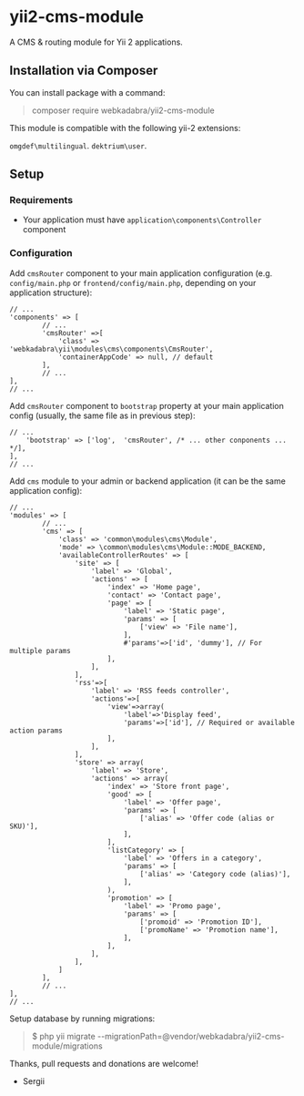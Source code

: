# yii2-cms-module

A CMS & routing module for Yii 2 applications.

## Installation via Composer

You can install package with a command:

> composer require webkadabra/yii2-cms-module

This module is compatible with the following yii-2 extensions:

`omgdef\multilingual`.
`dektrium\user`.

## Setup

### Requirements

* Your application must have `application\components\Controller` component

### Configuration

Add `cmsRouter` component to your main application configuration (e.g. `config/main.php` or `frontend/config/main.php`, 
depending on your application structure):

```
// ...
'components' => [
        // ...
        'cmsRouter' =>[
            'class' => 'webkadabra\yii\modules\cms\components\CmsRouter',
            'containerAppCode' => null, // default
        ],
        // ...
],
// ...
```

Add `cmsRouter` component to `bootstrap` property at your main application config (usually, the same file as in previous step):

```
// ...
    'bootstrap' => ['log',  'cmsRouter', /* ... other conponents ... */],
],
// ...
```

Add `cms` module to your admin or backend application (it can be the same application config):

```
// ...
'modules' => [
        // ...
        'cms' => [
            'class' => 'common\modules\cms\Module',
            'mode' => \common\modules\cms\Module::MODE_BACKEND,
            'availableControllerRoutes' => [
                'site' => [
                    'label' => 'Global',
                    'actions' => [
                        'index' => 'Home page',
                        'contact' => 'Contact page',
                        'page' => [
                            'label' => 'Static page',
                            'params' => [
                                ['view' => 'File name'],
                            ],
                            #'params'=>['id', 'dummy'], // For multiple params
                        ],
                    ],
                ],
                'rss'=>[
                    'label' => 'RSS feeds controller',
                    'actions'=>[
                        'view'=>array(
                            'label'=>'Display feed',
                            'params'=>['id'], // Required or available action params
                        ],
                    ],
                ],
                'store' => array(
                    'label' => 'Store',
                    'actions' => array(
                        'index' => 'Store front page',
                        'good' => [
                            'label' => 'Offer page',
                            'params' => [
                                ['alias' => 'Offer code (alias or SKU)'],
                            ],
                        ],
                        'listCategory' => [
                            'label' => 'Offers in a category',
                            'params' => [
                                ['alias' => 'Category code (alias)'],
                            ],
                        ),
                        'promotion' => [
                            'label' => 'Promo page',
                            'params' => [
                                ['promoid' => 'Promotion ID'],
                                ['promoName' => 'Promotion name'],
                            ],
                        ],
                    ],
                ],
            ]
        ],
        // ...
],
// ...
```

Setup database by running migrations:

> $ php yii migrate --migrationPath=@vendor/webkadabra/yii2-cms-module/migrations

Thanks, pull requests and donations are welcome!

- Sergii
